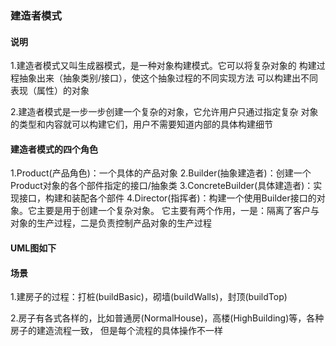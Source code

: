 ### 建造者模式

#### 说明

1.建造者模式又叫生成器模式，是一种对象构建模式。它可以将复杂对象的
构建过程抽象出来（抽象类别/接口），使这个抽象过程的不同实现方法
可以构建出不同表现（属性）的对象

2.建造者模式是一步一步创建一个复杂的对象，它允许用户只通过指定复杂
对象的类型和内容就可以构建它们，用户不需要知道内部的具体构建细节

#### 建造者模式的四个角色

1.Product(产品角色)：一个具体的产品对象
2.Builder(抽象建造者)：创建一个Product对象的各个部件指定的接口/抽象类
3.ConcreteBuilder(具体建造者)：实现接口，构建和装配各个部件
4.Director(指挥者)：构建一个使用Builder接口的对象。它主要是用于创建一个复杂对象。
它主要有两个作用，一是：隔离了客户与对象的生产过程，二是负责控制产品对象的生产过程


#### UML图如下



#### 场景

1.建房子的过程：打桩(buildBasic)，砌墙(buildWalls)，封顶(buildTop)

2.房子有各式各样的，比如普通房(NormalHouse)，高楼(HighBuilding)等，各种房子的建造流程一致，
但是每个流程的具体操作不一样

